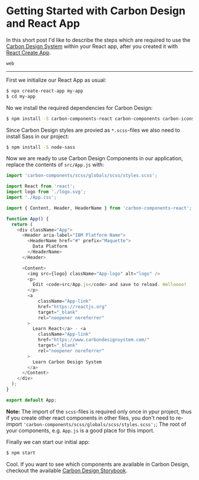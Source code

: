 # Getting Started with Carbon Design and React App

In this short post I'd like to describe the steps which are required to use the [Carbon Design System](https://www.carbondesignsystem.com/) within your React app, after you created it with [React Create App](https://github.com/facebook/create-react-app).

```topics
web
```

---

First we initialize our React App as usual:

```bash
$ npx create-react-app my-app
$ cd my-app
```

No we install the required dependencies for Carbon Design:

```bash
$ npm install -S carbon-components-react carbon-components carbon-icons
```

Since Carbon Design styles are provied as `*.scss`-files we also need to install Sass in our project:

```bash
$ npm install -S node-sass
```

Now we are ready to use Carbon Design Components in our application, replace the contents of `src/App.js` with:

```javascript
import 'carbon-components/scss/globals/scss/styles.scss';

import React from 'react';
import logo from './logo.svg';
import './App.css';

import { Content, Header, HeaderName } from 'carbon-components-react';

function App() {
  return (
    <div className="App">
      <Header aria-label="IBM Platform Name">
        <HeaderName href="#" prefix="Maquette">
          Data Platform
        </HeaderName>
      </Header>

      <Content>
        <img src={logo} className="App-logo" alt="logo" />
        <p>
          Edit <code>src/App.js</code> and save to reload. Helloooo!
        </p>
        <a
            className="App-link"
            href="https://reactjs.org"
            target="_blank"
            rel="noopener noreferrer"
        >
          Learn React</a> - <a
            className="App-link"
            href="https://www.carbondesignsystem.com/"
            target="_blank"
            rel="noopener noreferrer"
        >
          Learn Carbon Design System
        </a>
      </Content>
    </div>
  );
}

export default App;
```

**Note:** The import of the `scss`-files is required only once in ypur project, thus if you create other react components in other files, you don't need to re-import `'carbon-components/scss/globals/scss/styles.scss';`; The root of your components, e.g. `App.js` is a good place for this import.

Finally we can start our initial app:

```bash
$ npm start
```

Cool. If you want to see which components are available in Carbon Design, checkout the available [Carbon Design Storybook](http://react.carbondesignsystem.com/).